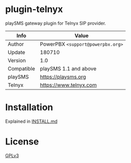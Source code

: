 # plugin-telnyx

playSMS gateway plugin for Telnyx SIP provider.

Info          | Value
------------- | ---------------------------------
Author        | PowerPBX `<support@powerpbx.org>`
Update        | 180710
Version       | 1.0
Compatible    | playSMS 1.1 and above
playSMS       | https://playsms.org
Telnyx        | https://www.telnyx.com

# Installation

Explained in [INSTALL.md](INSTALL.md)

# License

[GPLv3](LICENSE)
